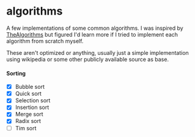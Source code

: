 # algorithms

A few implementations of some common algorithms. I was inspired by [TheAlgorithms](https://github.com/TheAlgorithms) but figured I'd learn more if I tried to implement each algorithm from scratch myself.  

These aren't optimized or anything, 
usually just a simple implementation using wikipedia or some other publicly available source as base.  

#### Sorting

- [x] Bubble sort
- [x] Quick sort
- [x] Selection sort
- [x] Insertion sort
- [x] Merge sort
- [x] Radix sort
- [ ] Tim sort
